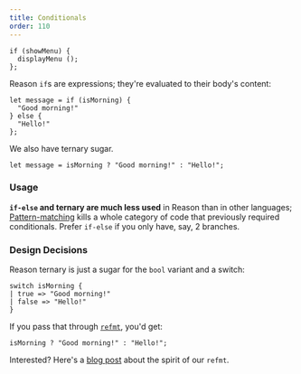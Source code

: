 ```yaml
---
title: Conditionals
order: 110
---
```


```reason
if (showMenu) {
  displayMenu ();
};
```

Reason `if`s are expressions; they're evaluated to their body's content:

```reason
let message = if (isMorning) {
  "Good morning!"
} else {
  "Hello!"
};
```

We also have ternary sugar.

```reason
let message = isMorning ? "Good morning!" : "Hello!";
```

### Usage

**`if-else` and ternary are much less used** in Reason than in other languages; [Pattern-matching](/guide/language/destructuring-pattern-matching) kills a whole category of code that previously required conditionals. Prefer `if-else` if you only have, say, 2 branches.

### Design Decisions

Reason ternary is just a sugar for the `bool` variant and a switch:

```reason
switch isMorning {
| true => "Good morning!"
| false => "Hello!"
}
```

If you pass that through [`refmt`](http://localhost:8000/guide/editor-tools/extra-goodies#refmt), you'd get:

```reason
isMorning ? "Good morning!" : "Hello!";
```

Interested? Here's a [blog post](https://medium.com/@chenglou/cool-things-reason-formatter-does-9e1f79e25a82) about the spirit of our `refmt`.
